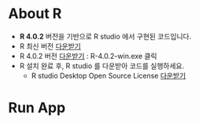# About R
- **R 4.0.2** 버전을 기반으로 R studio 에서 구현된 코드입니다.
- R 최신 버전 [다운받기](https://cran.r-project.org/bin/windows/base/)
- R 4.0.2 버전 [다운받기](https://cran.r-project.org/bin/windows/base/old/4.0.2/) : R-4.0.2-win.exe 클릭
- R 설치 완료 후, R studio 를 다운받아 코드를 실행하세요.
  -  R studio Desktop Open Source License [다운받기](https://www.rstudio.com/products/rstudio/download/#download)

# Run App


